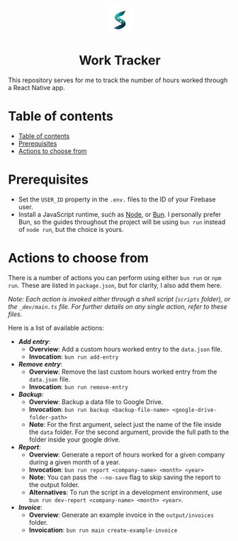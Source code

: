 <div align="center">
   <img src="https://raw.githubusercontent.com/PetrCala/work-tracker/master/assets/images/s-sympulse.png"
      width="64" height="64" alt="Sympulse Icon" style="border-radius: 15%!important;">
    <h1>
      Work Tracker
    </h1>
</div>

This repository serves for me to track the number of hours worked through a React Native app.

# Table of contents

- [Table of contents](#table-of-contents)
- [Prerequisites](#prerequisites)
- [Actions to choose from](#actions-to-choose-from)

# Prerequisites

- Set the `USER_ID` property in the `.env.` files to the ID of your Firebase user.
- Install a JavaScript runtime, such as [Node](https://nodejs.org/en), or [Bun](https://bun.sh). I personally prefer Bun, so the guides throughout the project will be using `bun run` instead of `node run`, but the choice is yours.

# Actions to choose from

There is a number of actions you can perform using either `bun run` or `npm run`. These are listed in `package.json`, but for clarity, I also add them here.

_Note: Each action is invoked either through a shell script (`scripts` folder), or the `_dev/main.ts` file. For further details on any single action, refer to these files._

Here is a list of available actions:

- **_Add entry_**:
  - **Overview**: Add a custom hours worked entry to the `data.json` file.
  - **Invocation**: `bun run add-entry`
- **_Remove entry_**:
  - **Overview**: Remove the last custom hours worked entry from the `data.json` file.
  - **Invocation**: `bun run remove-entry`
- **_Backup_**:
  - **Overview**: Backup a data file to Google Drive.
  - **Invocation**: `bun run backup <backup-file-name> <google-drive-folder-path>`
  - **Note**: For the first argument, select just the name of the file inside the `data` folder. For the second argument, provide the full path to the folder inside your google drive.
- **_Report_**:
  - **Overview**: Generate a report of hours worked for a given company during a given month of a year.
  - **Invocation**: `bun run report <company-name> <month> <year>`
  - **Note**: You can pass the `--no-save` flag to skip saving the report to the output folder.
  - **Alternatives**: To run the script in a development environment, use `bun run dev-report <company-name> <month> <year>`.
- **_Invoice_**:
  - **Overview**: Generate an example invoice in the `output/invoices` folder.
  - **Invoication**: `bun run main create-example-invoice`
